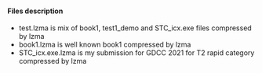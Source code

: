 #### Files description

- test.lzma is mix of book1, test1_demo and STC_icx.exe files compressed by lzma
- book1.lzma is well known book1 compressed by lzma
- STC_icx.exe.lzma is my submission for GDCC 2021 for T2 rapid category compressed by lzma